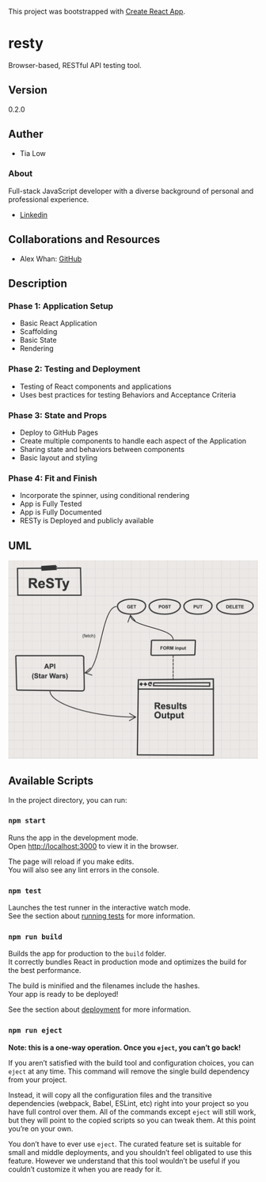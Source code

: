 This project was bootstrapped with [Create React App](https://github.com/facebook/create-react-app).

# resty
Browser-based, RESTful API testing tool.

## Version
0.2.0

## Auther
- Tia Low

### About
Full-stack JavaScript developer with a diverse background of personal and professional experience.
- [Linkedin](https://www.linkedin.com/in/tia-low/)

## Collaborations and Resources
- Alex Whan: [GitHub](https://github.com/alex-whan)

## Description
### **Phase 1: Application Setup**
- Basic React Application
- Scaffolding
- Basic State
- Rendering

### **Phase 2: Testing and Deployment**
- Testing of React components and applications
- Uses best practices for testing Behaviors and Acceptance Criteria

### **Phase 3: State and Props**
- Deploy to GitHub Pages
- Create multiple components to handle each aspect of the Application
- Sharing state and behaviors between components
- Basic layout and styling

### **Phase 4: Fit and Finish**
- Incorporate the spinner, using conditional rendering
- App is Fully Tested
- App is Fully Documented
- RESTy is Deployed and publicly available

## UML
![UML](public/resty-UML.png)





## Available Scripts

In the project directory, you can run:

### `npm start`

Runs the app in the development mode.<br />
Open [http://localhost:3000](http://localhost:3000) to view it in the browser.

The page will reload if you make edits.<br />
You will also see any lint errors in the console.

### `npm test`

Launches the test runner in the interactive watch mode.<br />
See the section about [running tests](https://facebook.github.io/create-react-app/docs/running-tests) for more information.

### `npm run build`

Builds the app for production to the `build` folder.<br />
It correctly bundles React in production mode and optimizes the build for the best performance.

The build is minified and the filenames include the hashes.<br />
Your app is ready to be deployed!

See the section about [deployment](https://facebook.github.io/create-react-app/docs/deployment) for more information.

### `npm run eject`

**Note: this is a one-way operation. Once you `eject`, you can’t go back!**

If you aren’t satisfied with the build tool and configuration choices, you can `eject` at any time. This command will remove the single build dependency from your project.

Instead, it will copy all the configuration files and the transitive dependencies (webpack, Babel, ESLint, etc) right into your project so you have full control over them. All of the commands except `eject` will still work, but they will point to the copied scripts so you can tweak them. At this point you’re on your own.

You don’t have to ever use `eject`. The curated feature set is suitable for small and middle deployments, and you shouldn’t feel obligated to use this feature. However we understand that this tool wouldn’t be useful if you couldn’t customize it when you are ready for it.
